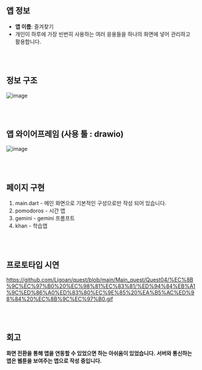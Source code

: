 ## 앱 정보

 - **앱 이름**: 즐겨찾기
 -  개인이 하루에 가장 빈번히 사용하는 여러 응용들을 하나의 화면에 넣어 관리하고 활용합니다.

<br><br>


## 정보 구조


![image](https://github.com/user-attachments/assets/048f5da2-9429-4eb1-a80f-271256766de8)

<br><br>

## 앱 와이어프레임 (사용 툴 : drawio)

![image](https://github.com/user-attachments/assets/d2140492-f7b1-406d-a7a7-fc9e4c56f966)

<br><br>

## 페이지 구현
1. main.dart - 메인 화면으로 기본적인 구성으로만 작성 되어 있습니다.  
2. pomodoros - 시간 앱
3. gemini    - gemini 프롬프트
4. khan      - 학습앱
   
<br><br>

## 프로토타입 시연

https://github.com/Ligoan/quest/blob/main/Main_quest/Quest04/%EC%8B%9C%EC%97%B0%20%EC%98%81%EC%83%81/%ED%94%84%EB%A1%9C%ED%86%A0%ED%83%80%EC%9E%85%20%EA%B5%AC%ED%98%84%20%EC%8B%9C%EC%97%B0.gif

<br><br>


## 회고
**화면 전환을 통해 앱을 연동할 수 있었으면 하는 아쉬움이 있었습니다.**
**서버와 통신하는 앱은 웹툰을 보여주는 앱으로 작성 중입니다.**
